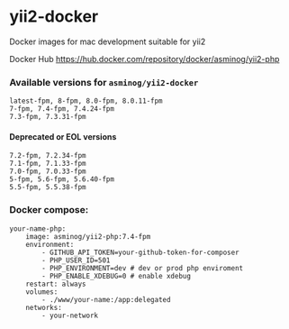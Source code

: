 # yii2-docker
Docker images for mac development suitable for yii2

Docker Hub https://hub.docker.com/repository/docker/asminog/yii2-php

### Available versions for `asminog/yii2-docker`

```
latest-fpm, 8-fpm, 8.0-fpm, 8.0.11-fpm
7-fpm, 7.4-fpm, 7.4.24-fpm
7.3-fpm, 7.3.31-fpm
```

#### Deprecated or EOL versions

```
7.2-fpm, 7.2.34-fpm
7.1-fpm, 7.1.33-fpm
7.0-fpm, 7.0.33-fpm
5-fpm, 5.6-fpm, 5.6.40-fpm
5.5-fpm, 5.5.38-fpm
```

### Docker compose:
    your-name-php:
        image: asminog/yii2-php:7.4-fpm
        environment:
            - GITHUB_API_TOKEN=your-github-token-for-composer
            - PHP_USER_ID=501
            - PHP_ENVIRONMENT=dev # dev or prod php enviroment
            - PHP_ENABLE_XDEBUG=0 # enable xdebug
        restart: always
        volumes:
            - ./www/your-name:/app:delegated
        networks:
            - your-network

